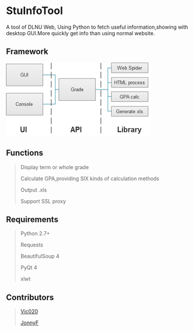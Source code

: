 # StuInfoTool
A tool of DLNU Web, Using Python to fetch useful information,showing with desktop GUI.More quickly get info than using normal website.

## Framework
![image](img/framework.jpg)

## Functions
>
> Display term or whole grade 
>
> Calculate GPA,providing SIX kinds of calculation methods
>
> Output .xls
>
> Support SSL proxy
>

## Requirements

> Python 2.7+
>
> Requests
>
> BeautifulSoup 4
>
> PyQt 4
> 
> xlwt
> 

## Contributors

> [Vic020](http://vicyu.net)
> 
> [JonnyF](http://jonnyf.com)